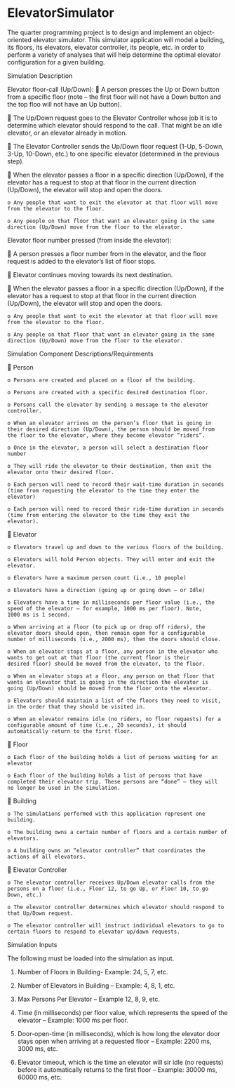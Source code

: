 # ElevatorSimulator

The quarter programming project is to design and implement an object-oriented elevator simulator. This simulator application will model a building, its floors, its elevators, elevator controller, its people, etc. in order to perform a variety of analyses that will help determine the optimal elevator configuration for a given building.

Simulation Description

Elevator floor-call (Up/Down):
 A person presses the Up or Down button from a specific floor (note – the first floor will not have a Down button and the top floo       will not have an Up button).

 The Up/Down request goes to the Elevator Controller whose job it is to determine which elevator should respond to the call. That might   be an idle elevator, or an elevator already in motion.

 The Elevator Controller sends the Up/Down floor request (1-Up, 5-Down, 3-Up, 10-Down, etc.) to one specific elevator (determined in     the previous step).

 When the elevator passes a floor in a specific direction (Up/Down), if the elevator has a request to stop at that floor in the current   direction (Up/Down), the elevator will stop and open the doors.

    o Any people that want to exit the elevator at that floor will move from the elevator to the floor.
    
    o Any people on that floor that want an elevator going in the same direction (Up/Down) move from the floor to the elevator.
   
Elevator floor number pressed (from inside the elevator):

 A person presses a floor number from in the elevator, and the floor request is added to the elevator’s list of floor stops.

 Elevator continues moving towards its next destination.

 When the elevator passes a floor in a specific direction (Up/Down), if the elevator has a request to stop at that floor in the current   direction (Up/Down), the elevator will stop and open the doors.

    o Any people that want to exit the elevator at that floor will move from the elevator to the floor.
    
    o Any people on that floor that want an elevator going in the same direction (Up/Down) move from the floor to the elevator.

Simulation Component Descriptions/Requirements

 Person

    o Persons are created and placed on a floor of the building.
    
    o Persons are created with a specific desired destination floor.
    
    o Persons call the elevator by sending a message to the elevator controller.
    
    o When an elevator arrives on the person’s floor that is going in their desired direction (Up/Down), the person should be moved from       the floor to the elevator, where they become elevator “riders”.
    
    o Once in the elevator, a person will select a destination floor number
    
    o They will ride the elevator to their destination, then exit the elevator onto their desired floor.
    
    o Each person will need to record their wait-time duration in seconds (time from requesting the elevator to the time they enter the       elevator)
    
    o Each person will need to record their ride-time duration in seconds (time from entering the elevator to the time they exit the           elevator).
    
 Elevator

    o Elevators travel up and down to the various floors of the building.
    
    o Elevators will hold Person objects. They will enter and exit the elevator.
    
    o Elevators have a maximum person count (i.e., 10 people)
    
    o Elevators have a direction (going up or going down – or Idle)
    
    o Elevators have a time in milliseconds per floor value (i.e., the speed of the elevator – for example, 1000 ms per floor). Note,         1000 ms is 1 second.
    
    o When arriving at a floor (to pick up or drop off riders), the elevator doors should open, then remain open for a configurable           number of milliseconds (i.e., 2000 ms), then the doors should close.
    
    o When an elevator stops at a floor, any person in the elevator who wants to get out at that floor (the current floor is their             desired floor) should be moved from the elevator, to the floor.
    
    o When an elevator stops at a floor, any person on that floor that wants an elevator that is going in the direction the elevator is       going (Up/Down) should be moved from the floor onto the elevator.
    
    o Elevators should maintain a list of the floors they need to visit, in the order that they should be visited in.
    
    o When an elevator remains idle (no riders, no floor requests) for a configurable amount of time (i.e., 20 seconds), it should             automatically return to the first floor.
    
 Floor

    o Each floor of the building holds a list of persons waiting for an elevator
    
    o Each floor of the building holds a list of persons that have completed their elevator trip. These persons are “done” – they will       no longer be used in the simulation.
    
 Building

    o The simulations performed with this application represent one building.
    
    o The building owns a certain number of floors and a certain number of elevators.
    
    o A building owns an “elevator controller” that coordinates the actions of all elevators.
    
 Elevator Controller

    o The elevator controller receives Up/Down elevator calls from the persons on a floor (i.e., Floor 12, to go Up, or Floor 10, to go       Down, etc.)
    
    o The elevator controller determines which elevator should respond to that Up/Down request.
    
    o The elevator controller will instruct individual elevators to go to certain floors to respond to elevator up/down requests.

Simulation Inputs

The following must be loaded into the simulation as input.

1. Number of Floors in Building- Example: 24, 5, 7, etc.

2. Number of Elevators in Building – Example: 4, 8, 1, etc.

3. Max Persons Per Elevator – Example 12, 8, 9, etc.

4. Time (in milliseconds) per floor value, which represents the speed of the elevator – Example: 1000 ms per floor.

5. Door-open-time (in milliseconds), which is how long the elevator door stays open when arriving at a requested floor – Example: 2200      ms, 3000 ms, etc.

6. Elevator timeout, which is the time an elevator will sir idle (no requests) before it automatically returns to the first floor –        Example: 30000 ms, 60000 ms, etc.
